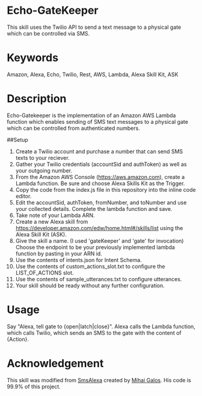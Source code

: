 # Echo-GateKeeper
This skill uses the Twilio API to send a text message to a physical gate which can be controlled via SMS.

# Keywords 
Amazon, Alexa, Echo, Twilio, Rest, AWS, Lambda, Alexa Skill Kit, ASK

# Description
 Echo-Gatekeeper is the implementation of an Amazon AWS Lambda function which enables sending of SMS text messages to a physical gate which can be controlled from authenticated numbers.

 ##Setup
  
1. Create a Twilio account and purchase a number that can send SMS texts to your reciever.
2. Gather your Twilio credentials (accountSid and authToken) as well as your outgoing number.
3. From the Amazon AWS Console (https://aws.amazon.com), create a Lambda function.  Be sure and choose Alexa Skills Kit as the Trigger.
4. Copy the code from the index.js file in this repository into the inline code editor.  
5. Edit the accountSid, authToken, fromNumber, and toNumber and use your collected details.  Complete the lambda function and save.  
6. Take note of your Lambda ARN.
7. Create a new Alexa skill from https://developer.amazon.com/edw/home.html#/skills/list using the Alexa Skill Kit (ASK).
8. Give the skill a name. (I used 'gateKeeper' and 'gate' for invocation) Choose the endpoint to be your previously implemented lambda function by pasting in your ARN id.
9. Use the contents of intents.json for Intent Schema.
10. Use the contents of custom_actions_slot.txt to configure the LIST_OF_ACTIONS slot.
11. Use the contents of sample_utterances.txt to configure utterances.
12. Your skill should be ready without any further configuration.
 
# Usage
Say "Alexa, tell gate to {open|latch|close}". Alexa calls the Lambda function, which calls Twilio, which sends an SMS to the gate with the content of {Action}.

# Acknowledgement
This skill was modified from [SmsAlexa](https://github.com/mihaigalos/SmsAlexa) created by [Mihai Galos](https://github.com/mihaigalos).  His code is 99.9% of this project.